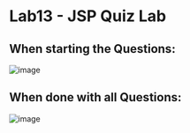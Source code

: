 # Lab13 - JSP Quiz Lab

## When starting the Questions:

![image](https://user-images.githubusercontent.com/18373774/117526907-b5c88900-af8d-11eb-9a77-3344cac2e1bf.png)

## When done with all Questions:

![image](https://user-images.githubusercontent.com/18373774/117526899-ab0df400-af8d-11eb-86ba-02be79a36362.png)
